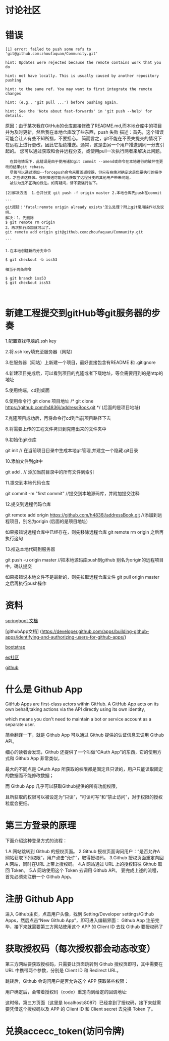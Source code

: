 # 讨论社区

# 错误
```
[1] error: failed to push some refs to 'git@github.com:zhoufaquan/Community.git'

hint: Updates were rejected because the remote contains work that you do

hint: not have locally. This is usually caused by another repository pushing

hint: to the same ref. You may want to first integrate the remote changes

hint: (e.g., 'git pull ...') before pushing again.

hint: See the 'Note about fast-forwards' in 'git push --help' for details.
```

   原因：由于某次我在GitHub的仓库直接修改了README.md,而本地仓库中的项目并为及时更新，然后我在本地仓库改了些东西，push 失败
   描述：首先，这个错误可能会让人有些不知所措，不要担心。
      简而言之，git不能在不丢失提交的情况下在远程上进行更改，因此它拒绝推送。通常，这是由另一个用户推送到同一分支引起的。
      您可以通过获取和合并远程分支，或使用pull一次执行两者来解决此问题。
      
      在其他情况下，此错误是由于使用诸如git commit --amend或命令在本地进行的破坏性更改的结果git rebase。
      尽管可以通过添加--forcepush命令来覆盖遥控器，但只有在绝对确定这是您要执行的操作时，才应该这样做。强制推送可能会给获取了远程分支的其他用户带来问题，
      被认为是不正确的做法。如有疑问，请不要强行按下。
      
    [2]解决方法  1.合并分支 git push -f origin master 2.本地仓库先push在commit
    
    ```
    git报错：'fatal:remote origin already exists'怎么处理？附上git常用操作以及说明。
    解决：1、先删除
    $ git remote rm origin
    2、再次执行添加就可以了。　
    git remote add origin git@github.com:zhoufaquan/Community.git

    ```
```
1.在本地创建新的分支命令

$ git checkout -b iss53

相当于两条命令

$ git branch iss53
$ git checkout iss53



```
# 新建工程提交到gitHub等git服务器的步奏

1.配置查找电脑的.ssh key

2.将.ssh key填充至服务器（网站）

3.在服务器（网站）上新建一个项目，最好直接包含有README 和 .gitignore

4.新建项目完成后，可以看到项目的克隆或者下载地址，等会需要用到的是http的地址


5.使用终端，cd到桌面

6.使用命令行 git clone 项目地址 /* git clone https://github.com/h4836j/addressBook.git */ (后面的是项目地址)

7.克隆项目成功后，再将命令行cd到当前项目路径下去

8.将需要上传的工程文件拷贝到克隆出来的文件夹中

9.初始化git仓库

git init // 在当前项目目录中生成本地git管理,并建立一个隐藏.git目录

10.添加文件到git中

git add . // 添加当前目录中的所有文件到索引

11.提交到本地代码仓库

git commit -m "first commit" //提交到本地源码库，并附加提交注释

12.提交到远程代码仓库

git remote add origin https://github.com/h4836j/addressBook.git //添加到远程项目，别名为origin (后面的是项目地址)

如果报错说远程仓库中已经存在，则先移除远程仓库 git remote rm origin 之后再执行这句

13.推送本地代码到服务器

git push -u origin master //把本地源码库push到github 别名为origin的远程项目中，确认提交

如果报错说本地文件不是最新的，则先拉取远程仓库文件 git pull origin master 之后再执行push操作

# 资料
[springboot 文档](https://docs.spring.io/spring-boot/docs)

[githubApp文档] (https://developer.github.com/apps/building-github-apps/identifying-and-authorizing-users-for-github-apps/)

[bootstrap](https://v3.bootcss.com/components/#navbar)

[es社区](https://elasticsearch.cn/)

[github](https://github.com/zhoufaquan/Kaola)

# 什么是 Github App

GitHub Apps are first-class actors within GitHub. A GitHub App acts on its own behalf,taking actions via the API directly using its own identity,
 
which means you don't need to maintain a bot or service account as a separate user.
 
 简单翻译一下，就是 Github App 可以通过 Github 提供的认证信息去调用 Github API。
 
 细心的读者会发现，Github 还提供了一个叫做“OAuth App”的东西，它的使用方式和 Github App 非常类似，
 
 最大的不同点是 OAuth App 所获取的权限都是固定且只读的，用户只能读取固定的数据而不能修改数据；
 
 而 Github App 几乎可以获取Github提供的所有功能权限，
 
 且所获取的权限可以被设定为“只读”，“可读可写”和“禁止访问”，对于权限的授权粒度会更细。
 
 # 第三方登录的原理
 
 下面介绍这种登录方式的流程：
 
 1.A 网站跳转到 Github 的授权页面。
 2.Github 授权页面询问用户：“是否允许A网站获取下列权限”，用户点击“允许”，取得授权码。
 3.Github 授权页面重定向回 A 网站，同时在URL 上带上授权码。
 4.A 网站通过 URL 上的授权码往 Github 取回 Token。
 5.A 网站使用这个 Token 去调用 Github API。
 要完成上述的流程，首先必须先注册一个 Github App。
 
 # 注册 Github App
 
 进入 Github主页，点击用户头像，找到 Setting/Developer settings/Github Apps，然后点击“New Github App”，即可进入编辑界面：
 Github App 注册完毕，接下来就需要第三方网站使用这个 APP 的 Client ID 去找 Github 要授权码了
 # 获取授权码（每次授权都会动态改变）
 
 第三方网站要获取授权码，只需要让页面跳转到 Github 授权页即可，其中需要在 URL 中携带两个参数，分别是 Client ID 和 Redirect URL。
 
 跳转后，Github 会询问用户是否允许这个 APP 获取某些权限：
 
 用户确定后，会带着授权码（code）重定向到给定的回调地址:
 
 这时候，第三方页面（这里是 localhost:8087）已经拿到了授权码，接下来就需要凭借这个授权码以及 APP 的 Client ID 和 Client secret 去兑换 Token 了。
 
 
 # 兑换accecc_token(访问令牌)
 
